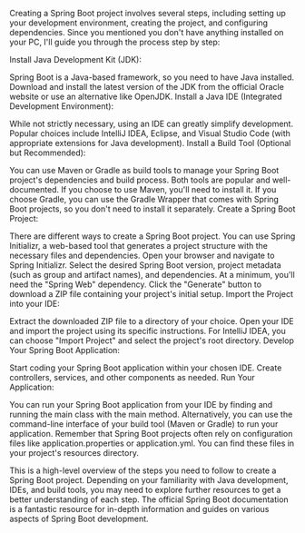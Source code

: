 Creating a Spring Boot project involves several steps, including setting up your development environment, creating the project, and configuring dependencies. Since you mentioned you don't have anything installed on your PC, I'll guide you through the process step by step:

Install Java Development Kit (JDK):

Spring Boot is a Java-based framework, so you need to have Java installed. Download and install the latest version of the JDK from the official Oracle website or use an alternative like OpenJDK.
Install a Java IDE (Integrated Development Environment):

While not strictly necessary, using an IDE can greatly simplify development. Popular choices include IntelliJ IDEA, Eclipse, and Visual Studio Code (with appropriate extensions for Java development).
Install a Build Tool (Optional but Recommended):

You can use Maven or Gradle as build tools to manage your Spring Boot project's dependencies and build process. Both tools are popular and well-documented.
If you choose to use Maven, you'll need to install it.
If you choose Gradle, you can use the Gradle Wrapper that comes with Spring Boot projects, so you don't need to install it separately.
Create a Spring Boot Project:

There are different ways to create a Spring Boot project. You can use Spring Initializr, a web-based tool that generates a project structure with the necessary files and dependencies.
Open your browser and navigate to Spring Initializr.
Select the desired Spring Boot version, project metadata (such as group and artifact names), and dependencies. At a minimum, you'll need the "Spring Web" dependency.
Click the "Generate" button to download a ZIP file containing your project's initial setup.
Import the Project into your IDE:

Extract the downloaded ZIP file to a directory of your choice.
Open your IDE and import the project using its specific instructions. For IntelliJ IDEA, you can choose "Import Project" and select the project's root directory.
Develop Your Spring Boot Application:

Start coding your Spring Boot application within your chosen IDE. Create controllers, services, and other components as needed.
Run Your Application:

You can run your Spring Boot application from your IDE by finding and running the main class with the main method.
Alternatively, you can use the command-line interface of your build tool (Maven or Gradle) to run your application.
Remember that Spring Boot projects often rely on configuration files like application.properties or application.yml. You can find these files in your project's resources directory.

This is a high-level overview of the steps you need to follow to create a Spring Boot project. Depending on your familiarity with Java development, IDEs, and build tools, you may need to explore further resources to get a better understanding of each step. The official Spring Boot documentation is a fantastic resource for in-depth information and guides on various aspects of Spring Boot development.
